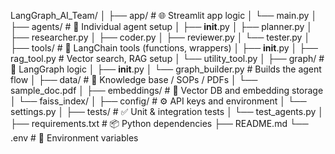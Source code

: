 LangGraph_AI_Team/
│
├── app/                         # 🌐 Streamlit app logic
│   └── main.py
│
├── agents/                      # 🤖 Individual agent setup
│   ├── __init__.py
│   ├── planner.py
│   ├── researcher.py
│   ├── coder.py
│   ├── reviewer.py
│   └── tester.py
│
├── tools/                       # 🧰 LangChain tools (functions, wrappers)
│   ├── __init__.py
│   ├── rag_tool.py              # Vector search, RAG setup
│   └── utility_tool.py
│
├── graph/                       # 🔁 LangGraph logic
│   ├── __init__.py
│   └── graph_builder.py         # Builds the agent flow
│
├── data/                        # 📂 Knowledge base / SOPs / PDFs
│   └── sample_doc.pdf
│
├── embeddings/                  # 🧠 Vector DB and embedding storage
│   └── faiss_index/
│
├── config/                      # ⚙️ API keys and environment
│   └── settings.py
│
├── tests/                       # ✅ Unit & integration tests
│   └── test_agents.py
│
├── requirements.txt             # 📦 Python dependencies
├── README.md
└── .env                         # 🔐 Environment variables
